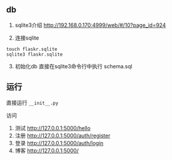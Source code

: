## db
1. sqlite3介绍
http://192.168.0.170:4999/web/#/10?page_id=924

2. 连接sqlite
```
touch flaskr.sqlite
sqlite3 flaskr.sqlite
```

3. 初始化db
直接在sqlite3命令行中执行 schema.sql 

## 运行
直接运行 `__init__.py`

访问
1. 测试
http://127.0.0.1:5000/hello
2. 注册
http://127.0.0.1:5000/auth/register
3. 登录
http://127.0.0.1:5000/auth/login
4. 博客
http://127.0.0.1:5000/